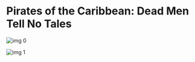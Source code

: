 # Pirates of the Caribbean: Dead Men Tell No Tales

![img 0](https://i.imgur.com/ypv8pBm.jpg)

![img 1](https://i.imgur.com/VtvbXQN.jpg)

